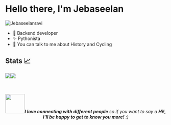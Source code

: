 # Hello there, I'm Jebaseelan

<img src="https://komarev.com/ghpvc/?username=Jebaseelanravi&label=Profile%20views&color=8031ff" alt="Jebaseelanravi"/>


- 🌱 Backend developer
- ✨ Pythonista
- 💬 You can talk to me about History and Cycling

## Stats 📈

<table>
  <tr>
      <img src="https://github-readme-stats.vercel.app/api?username=Jebaseelanravi&&show_icons=true&title_color=ffffff&icon_color=bb2acf&text_color=daf7dc&bg_color=30,3b006b,7f2cff">   
  </tr>
  <tr>
      <img src="https://github-readme-streak-stats.herokuapp.com/?user=Jebaseelanravi&theme=midnight-purple&fire=orange&ring=orange&currStreakLabel=orange&currStreakNum=orange&sideLabels=9b5cff" display=block width=auto height=auto>
  </tr>
</table>

<div align = "center">
<br>
<img src="https://media.giphy.com/media/LnQjpWaON8nhr21vNW/giphy.gif" width="60" /><em><b>I love connecting with different people</b> so if you want to say a <b>Hi!, I'll be happy to get to know you more!</b> :)</em>
</div>


